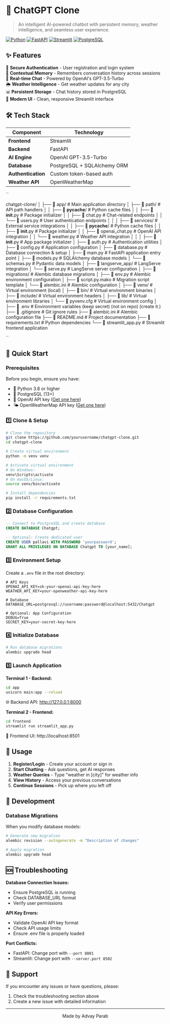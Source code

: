 # 🤖 ChatGPT Clone

> An intelligent AI-powered chatbot with persistent memory, weather intelligence, and seamless user experience.

[![Python](https://img.shields.io/badge/Python-3.8+-blue.svg)](https://www.python.org/downloads/)
[![FastAPI](https://img.shields.io/badge/FastAPI-0.68+-green.svg)](https://fastapi.tiangolo.com/)
[![Streamlit](https://img.shields.io/badge/Streamlit-1.0+-red.svg)](https://streamlit.io/)
[![PostgreSQL](https://img.shields.io/badge/PostgreSQL-13+-blue.svg)](https://www.postgresql.org/)

## ✨ Features

🔐 **Secure Authentication** - User registration and login system  
🧠 **Contextual Memory** - Remembers conversation history across sessions  
💬 **Real-time Chat** - Powered by OpenAI's GPT-3.5-Turbo  
🌦️ **Weather Intelligence** - Get weather updates for any city  
📊 **Persistent Storage** - Chat history stored in PostgreSQL  
🎨 **Modern UI** - Clean, responsive Streamlit interface  

## 🛠️ Tech Stack

| Component | Technology |
|-----------|------------|
| **Frontend** | Streamlit |
| **Backend** | FastAPI |
| **AI Engine** | OpenAI GPT-3.5-Turbo |
| **Database** | PostgreSQL + SQLAlchemy ORM |
| **Authentication** | Custom token-based auth |
| **Weather API** | OpenWeatherMap |

``

chatgpt-clone/
│
├── 📂 app/                          # Main application directory
│   ├── 📂 path/                   # API path handlers
│   │   ├── 📂 __pycache__/          # Python cache files
│   │   ├── 📄 __init__.py           # Package initializer
│   │   ├── 📄 chat.py               # Chat-related endpoints
│   │   └── 📄 users.py              # User authentication endpoints
│   │
│   ├── 📂 services/                 # External service integrations
│   │   ├── 📂 __pycache__/          # Python cache files
│   │   ├── 📄 __init__.py           # Package initializer
│   │   ├── 📄 openai_chat.py        # OpenAI API integration
│   │   └── 📄 weather.py            # Weather API integration
│   │
│   ├── 📄 __init__.py               # App package initializer
│   ├── 📄 auth.py                   # Authentication utilities
│   ├── 📄 config.py                 # Application configuration
│   ├── 📄 database.py               # Database connection & setup
│   ├── 📄 main.py                   # FastAPI application entry point
│   ├── 📄 models.py                 # SQLAlchemy database models
│   └── 📄 schemas.py                # Pydantic data models
│
├── 📂 langserve_app/                # LangServe integration
│   └── 📄 serve.py                  # LangServe server configuration
│
├── 📂 migrations/                   # Alembic database migrations
│   ├── 📄 env.py                    # Alembic environment configuration
│   ├── 📄 script.py.mako           # Migration script template
│   └── 📄 alembic.ini               # Alembic configuration
│
├── 📂 venv/                         # Virtual environment (local)
│   ├── 📂 bin/                      # Virtual environment binaries
│   ├── 📂 include/                  # Virtual environment headers
│   ├── 📂 lib/                      # Virtual environment libraries
│   └── 📄 pyvenv.cfg               # Virtual environment config
│
├── 📄 .env                          # Environment variables (keep secret) (not on repo) (create it.)
├── 📄 .gitignore                    # Git ignore rules
├── 📄 alembic.ini                   # Alembic configuration file
├── 📄 README.md                     # Project documentation
├── 📄 requirements.txt              # Python dependencies
└── 📄 streamlit_app.py              # Streamlit frontend application


``

## 🚀 Quick Start

### Prerequisites

Before you begin, ensure you have:
- 🐍 Python 3.8 or higher
- 🐘 PostgreSQL (13+)
- 🔑 OpenAI API key ([Get one here](https://platform.openai.com/api-keys))
- 🌤️ OpenWeatherMap API key ([Get one here](https://openweathermap.org/api))

### 1️⃣ Clone & Setup

```bash
# Clone the repository
git clone https://github.com/yourusername/chatgpt-clone.git
cd chatgpt-clone

# Create virtual environment
python -m venv venv

# Activate virtual environment
# On Windows:
venv\Scripts\activate
# On macOS/Linux:
source venv/bin/activate

# Install dependencies
pip install -r requirements.txt
```

### 2️⃣ Database Configuration

```sql
-- Connect to PostgreSQL and create database
CREATE DATABASE Chatgpt;

-- Optional: Create dedicated user
CREATE USER pallavi WITH PASSWORD 'yourpassword';
GRANT ALL PRIVILEGES ON DATABASE Chatgpt TO [your_name];
```

### 3️⃣ Environment Setup

Create a `.env` file in the root directory:

```env
# API Keys
OPENAI_API_KEY=sk-your-openai-api-key-here
WEATHER_API_KEY=your-openweather-api-key-here

# Database
DATABASE_URL=postgresql://username:password@localhost:5432/Chatgpt

# Optional: App Configuration
DEBUG=True
SECRET_KEY=your-secret-key-here
```

### 4️⃣ Initialize Database

```bash
# Run database migrations
alembic upgrade head
```

### 5️⃣ Launch Application

**Terminal 1 - Backend:**
```bash
cd app
uvicorn main:app --reload
```
🌐 Backend API: http://127.0.0.1:8000

**Terminal 2 - Frontend:**
```bash
cd frontend
streamlit run streamlit_app.py
```
🎨 Frontend UI: http://localhost:8501

## 📖 Usage

1. **Register/Login** - Create your account or sign in
2. **Start Chatting** - Ask questions, get AI responses
3. **Weather Queries** - Type "weather in [city]" for weather info
4. **View History** - Access your previous conversations
5. **Continue Sessions** - Pick up where you left off

## 🔧 Development

### Database Migrations

When you modify database models:

```bash
# Generate new migration
alembic revision --autogenerate -m "Description of changes"

# Apply migration
alembic upgrade head
```

## 🆘 Troubleshooting

**Database Connection Issues:**
- Ensure PostgreSQL is running
- Check DATABASE_URL format
- Verify user permissions

**API Key Errors:**
- Validate OpenAI API key format
- Check API usage limits
- Ensure .env file is properly loaded

**Port Conflicts:**
- FastAPI: Change port with `--port 8001`
- Streamlit: Change port with `--server.port 8502`

## 📧 Support

If you encounter any issues or have questions, please:
1. Check the troubleshooting section above
2. Create a new issue with detailed information

---

<div align="center">
  Made by Advay Parab
</div>
